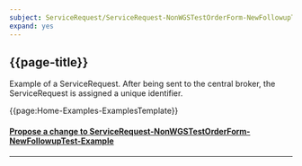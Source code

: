 ```yaml
---
subject: ServiceRequest/ServiceRequest-NonWGSTestOrderForm-NewFollowupTest-Example
expand: yes
---
```



## {{page-title}}

Example of a ServiceRequest. After being sent to the central broker, the ServiceRequest is assigned a unique identifier.


{{page:Home-Examples-ExamplesTemplate}}


<div id="Feedback" class="tabcontent">
<h4><a href='https://simplifier.net/NHS-Digital-FHIR-Genomics-Implementation-Guide/ServiceRequest-ServiceRequest-NonWGSTestOrderForm-NewFollowupTest-Example/~issues?level=File' target="_blank">Propose a change to ServiceRequest-NonWGSTestOrderForm-NewFollowupTest-Example</a></h4>
</div>

---
